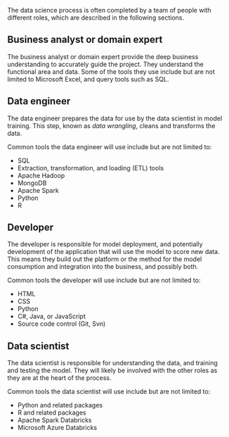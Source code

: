 The data science process is often completed by a team of people with different roles, which are described in the following sections.

## Business analyst or domain expert

The business analyst or domain expert provide the deep business understanding to accurately guide the project. They understand the functional area and data. Some of the tools they use include but are not limited to Microsoft Excel, and query tools such as SQL.

## Data engineer

The data engineer prepares the data for use by the data scientist in model training. This step, known as *data wrangling*, cleans and transforms the data.

Common tools the data engineer will use include but are not limited to:

- SQL
- Extraction, transformation, and loading (ETL) tools
- Apache Hadoop
- MongoDB
- Apache Spark
- Python
- R

## Developer

The developer is responsible for model deployment, and potentially development of the application that will use the model to score new data. This means they build out the platform or the method for the model consumption and integration into the business, and possibly both.

Common tools the developer will use include but are not limited to:

- HTML
- CSS
- Python
- C#, Java, or JavaScript
- Source code control (Git, Svn)

## Data scientist

The data scientist is responsible for understanding the data, and training and testing the model. They will likely be involved with the other roles as they are at the heart of the process.

Common tools the data scientist will use include but are not limited to:

- Python and related packages
- R and related packages
- Apache Spark Databricks
- Microsoft Azure Databricks